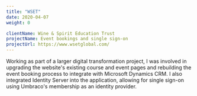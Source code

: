 ```yaml
---
title: "WSET"
date: 2020-04-07
weight: 0

clientName: Wine & Spirit Education Trust
projectName: Event bookings and single sign-on
projectUrl: https://www.wsetglobal.com/
---
```


Working as part of a larger digital transformation project, I was involved in upgrading the website's existing course and event pages and rebuilding the event booking process to integrate with Microsoft Dynamics CRM. I also integrated Identity Server into the application, allowing for single sign-on using Umbraco's membership as an identity provider.
